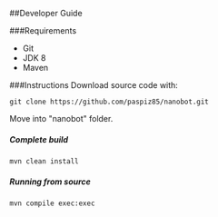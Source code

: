 ##Developer Guide

###Requirements
* Git
* JDK 8
* Maven

###Instructions
Download source code with:
```
git clone https://github.com/paspiz85/nanobot.git
```
Move into "nanobot" folder.

##### Complete build
```
mvn clean install
```

##### Running from source
```
mvn compile exec:exec
```
